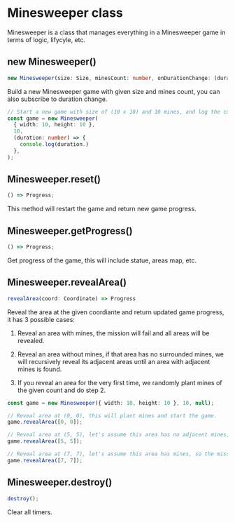 # Minesweeper class

Minesweeper is a class that manages everything in a Minesweeper game in terms of logic, lifycyle, etc.

## new Minesweeper()

```typescript
new Minesweeper(size: Size, minesCount: number, onDurationChange: (duration: number) => any)
```

Build a new Minesweeper game with given size and mines count, you can also subscribe to duration change.

```typescript
// Start a new game with size of (10 x 10) and 10 mines, and log the current duration on change.
const game = new Minesweeper(
  { width: 10, height: 10 },
  10,
  (duration: number) => {
    console.log(duration.)
  },
);
```

## Minesweeper.reset()

```typescript
() => Progress;
```

This method will restart the game and return new game progress.

## Minesweeper.getProgress()

```typescript
() => Progress;
```

Get progress of the game, this will include statue, areas map, etc.

## Minesweeper.revealArea()

```typescript
revealArea(coord: Coordinate) => Progress
```

Reveal the area at the given coordiante and return updated game progress, it has 3 possible cases:

1. Reveal an area with mines, the mission will fail and all areas will be revealed.

2. Reveal an area without mines, if that area has no surrounded mines, we will recursively reveal its adjacent areas until an area with adjacent mines is found.

3. If you reveal an area for the very first time, we randomly plant mines of the given count and do step 2.

```typescript
const game = new Minesweeper({ width: 10, height: 10 }, 10, null);

// Reveal area at (0, 0), this will plant mines and start the game.
game.revealArea([0, 0]);

// Reveal area at (5, 5), let's assume this area has no adjacent mines, so we keep revealing its adjacent areas.
game.revealArea([5, 5]);

// Reveal area at (7, 7), let's assume this area has mines, so the mission will fail and all areas will be revealed.
game.revealArea([7, 7]);
```

## Minesweeper.destroy()

```typescript
destroy();
```

Clear all timers.
